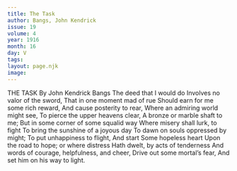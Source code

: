 ```yaml
---
title: The Task
author: Bangs, John Kendrick
issue: 19
volume: 4
year: 1916
month: 16
day: V
tags:
layout: page.njk
image:
---
```

THE TASK    By John Kendrick Bangs       The deed that I would do    Involves no valor of the sword,    That in one moment mad of rue    Should earn for me some rich reward,    And cause posterity to rear,    Where an admiring world might see,    To pierce the upper heavens clear,    A bronze or marble shaft to me;    But in some corner of some squalid way    Where misery shall lurk, to fight    To bring the sunshine of a joyous day   To dawn on souls oppressed by might;    To put unhappiness to flight,    And start    Some hopeless heart    Upon the road to hope; or where distress    Hath dwelt, by acts of tenderness    And words of courage, helpfulness, and cheer,    Drive out some mortal’s fear,    And set him on his way to light.


